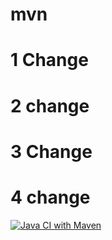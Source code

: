 # mvn
# 1 Change
# 2 change
# 3 Change
# 4 change




[![Java CI with Maven](https://github.com/ITadvocate/mvn/actions/workflows/maven.yml/badge.svg?branch=main)](https://github.com/ITadvocate/mvn/actions/workflows/maven.yml)
